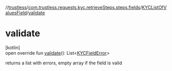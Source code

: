 //[trustless](../../../index.md)/[com.trustless.requests.kyc.retrieveSteps.steps.fields](../index.md)/[KYCListOfValuesField](index.md)/[validate](validate.md)

# validate

[kotlin]\
open override fun [validate](validate.md)(): List&lt;[KYCFieldError](../-k-y-c-field-error/index.md)&gt;

returns a list with errors, empty array if the field is valid
